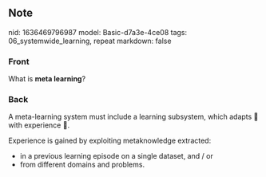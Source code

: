 ## Note
nid: 1636469796987
model: Basic-d7a3e-4ce08
tags: 06_systemwide_learning, repeat
markdown: false

### Front
What is <b>meta learning</b>?

### Back
A meta-learning system must include a learning subsystem, which
adapts 🔌 with experience 🧠.
<div>
  Experience is gained by exploiting metaknowledge extracted:
</div>
<div>
  <ul>
    <li>in a previous learning episode on a single dataset, and /
    or
    <li>from different domains and problems.
  </ul>
</div>
